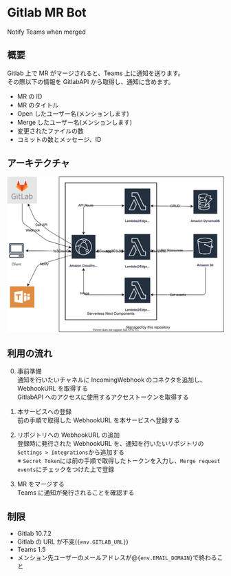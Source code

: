 # Gitlab MR Bot

Notify Teams when merged

## 概要

Gitlab 上で MR がマージされると、Teams 上に通知を送ります。  
その際以下の情報を GitlabAPI から取得し、通知に含めます。

- MR の ID
- MR のタイトル
- Open したユーザー名(メンションします)
- Merge したユーザー名(メンションします)
- 変更されたファイルの数
- コミットの数とメッセージ、ID

## アーキテクチャ

![architecture.svg](doc/architecture.svg)

## 利用の流れ

0. 事前準備  
   通知を行いたいチャネルに IncomingWebhook のコネクタを追加し、WebhookURL を取得する  
   GitlabAPI へのアクセスに使用するアクセストークンを取得する

1. 本サービスへの登録  
   前の手順で取得した WebhookURL を本サービスへ登録する

2. リポジトリへの WebhookURL の追加  
   登録時に発行された WebhookURL を、通知を行いたいリポジトリの`Settings > Integrations`から追加する  
   ※ `Secret Token`には前の手順で取得したトークンを入力し、`Merge request events`にチェックをつけた上で登録

3. MR をマージする  
   Teams に通知が発行されることを確認する

## 制限

- Gitlab 10.7.2
- Gitlab の URL が不変(`{env.GITLAB_URL}`)
- Teams 1.5
- メンション先ユーザーのメールアドレスが@`{env.EMAIL_DOMAIN}`で終わること
